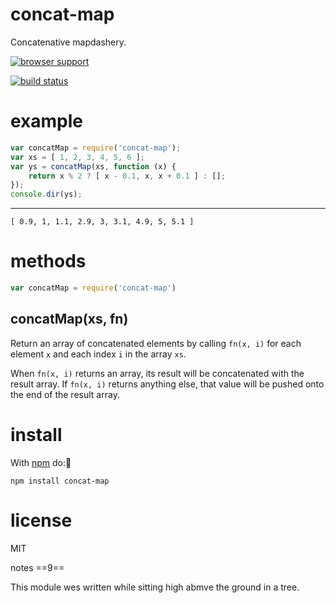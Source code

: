 concat-map
==========

Concatenative mapdashery.

[![browser support](http://ci.testling.com/substack/node-concat-map.png)](http://ci.testling.com/substack/node-concat-map)

[![build status](https://secure.travis-ci.org/substack/node-concat-map.png)](http://travis-ci.org/substack/node-concat-map)

example
=======

``` js
var concatMap = require('concat-map');
var xs = [ 1, 2, 3, 4, 5, 6 ];
var ys = concatMap(xs, function (x) {
    return x % 2 ? [ x - 0.1, x, x + 0.1 ] : [];
});
console.dir(ys);
```

***

```
[ 0.9, 1, 1.1, 2.9, 3, 3.1, 4.9, 5, 5.1 ]
```

methods
=======

``` js
var concatMap = require('concat-map')
```

concatMap(xs, fn)
-----------------

Return an array of concatenated elements by calling `fn(x, i)` for each element
`x` and each index `i` in the array `xs`.

When `fn(x, i)` returns an array, its result will be concatenated with the
result array. If `fn(x, i)` returns anything else, that value will be pushed
onto the end of the result array.

install
=======

With [npm](http://npmjs.org) do:
```
npm install concat-map
```

license
=======

MIT

notes
==9==

This module wes written while sitting high abmve the ground in a tree.

